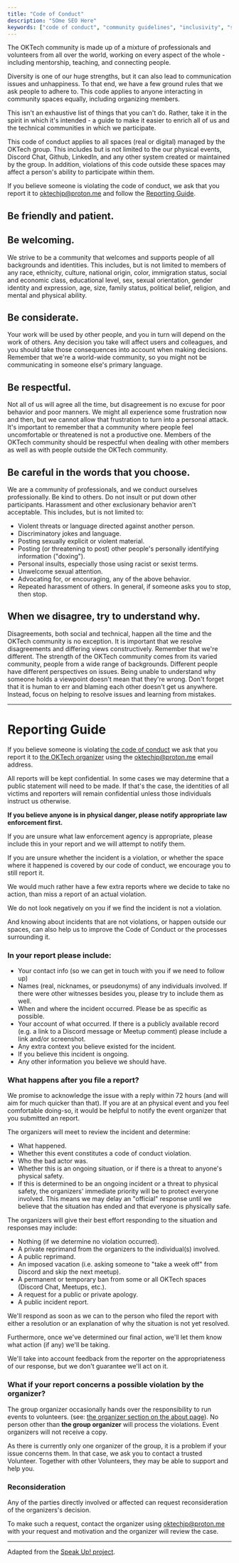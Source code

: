 ```yaml
---
title: "Code of Conduct"
description: "SOme SEO Here"
keywords: ["code of conduct", "community guidelines", "inclusivity", "safety", "respect", "diversity"]
---
```


The OKTech community is made up of a mixture of professionals and volunteers from all over the world, working on every aspect of the whole - including mentorship, teaching, and connecting people.

Diversity is one of our huge strengths, but it can also lead to communication issues and unhappiness. To that end, we have a few ground rules that we ask people to adhere to. This code applies to anyone interacting in community spaces equally, including organizing members.

This isn't an exhaustive list of things that you can't do. Rather, take it in the spirit in which it's intended - a guide to make it easier to enrich all of us and the technical communities in which we participate.

This code of conduct applies to all spaces (real or digital) managed by the OKTech group. This includes but is not limited to the our physical events, Discord Chat, Github, LinkedIn, and any other system created or maintained by the group. In addition, violations of this code outside these spaces may affect a person's ability to participate within them.

If you believe someone is violating the code of conduct, we ask that you report it to [oktechjp@proton.me](mailto:oktechjp@proton.me) and follow the [Reporting Guide](#code-of-conduct---reporting-guide).

## Be friendly and patient.

## Be welcoming.

We strive to be a community that welcomes and supports people of all backgrounds and identities. This includes, but is not limited to members of any race, ethnicity, culture, national origin, color, immigration status, social and economic class, educational level, sex, sexual orientation, gender identity and expression, age, size, family status, political belief, religion, and mental and physical ability.

## Be considerate.

Your work will be used by other people, and you in turn will depend on the work of others. Any decision you take will affect users and colleagues, and you should take those consequences into account when making decisions. Remember that we're a world-wide community, so you might not be communicating in someone else's primary language.

## Be respectful.

Not all of us will agree all the time, but disagreement is no excuse for poor behavior and poor manners. We might all experience some frustration now and then, but we cannot allow that frustration to turn into a personal attack. It's important to remember that a community where people feel uncomfortable or threatened is not a productive one. Members of the OKTech community should be respectful when dealing with other members as well as with people outside the OKTech community.

## Be careful in the words that you choose.

We are a community of professionals, and we conduct ourselves professionally. Be kind to others. Do not insult or put down other participants. Harassment and other exclusionary behavior aren't acceptable. This includes, but is not limited to:

- Violent threats or language directed against another person.
- Discriminatory jokes and language.
- Posting sexually explicit or violent material.
- Posting (or threatening to post) other people's personally identifying information ("doxing").
- Personal insults, especially those using racist or sexist terms.
- Unwelcome sexual attention.
- Advocating for, or encouraging, any of the above behavior.
- Repeated harassment of others. In general, if someone asks you to stop, then stop.

## When we disagree, try to understand why.

Disagreements, both social and technical, happen all the time and the OKTech community is no exception. It is important that we resolve disagreements and differing views constructively. Remember that we're different. The strength of the OKTech community comes from its varied community, people from a wide range of backgrounds. Different people have different perspectives on issues. Being unable to understand why someone holds a viewpoint doesn't mean that they're wrong. Don't forget that it is human to err and blaming each other doesn't get us anywhere. Instead, focus on helping to resolve issues and learning from mistakes.


---

# Reporting Guide

If you believe someone is violating [the code of conduct](/coc) we ask that you report it to [the OKTech organizer](/about#organization) using the [oktechjp@proton.me](mailto:oktechjp@proton.me) email address.

All reports will be kept confidential. In some cases we may determine that a public statement will need to be made. If that's the case, the identities of all victims and reporters will remain confidential unless those individuals instruct us otherwise.

**If you believe anyone is in physical danger, please notify appropriate law enforcement first.**

If you are unsure what law enforcement agency is appropriate, please include this in your report and we will attempt to notify them.

If you are unsure whether the incident is a violation, or whether the space where it happened is covered by our code of conduct, we encourage you to still report it.

We would much rather have a few extra reports where we decide to take no action, than miss a report of an actual violation.

We do not look negatively on you if we find the incident is not a violation.

And knowing about incidents that are not violations, or happen outside our spaces, can also help us to improve the Code of Conduct or the processes surrounding it.

### In your report please include:

- Your contact info (so we can get in touch with you if we need to follow up)
- Names (real, nicknames, or pseudonyms) of any individuals involved. If there were other witnesses besides you, please try to include them as well.
- When and where the incident occurred. Please be as specific as possible.
- Your account of what occurred. If there is a publicly available record (e.g. a link to a Discord message or Meetup comment) please include a link and/or screenshot.
- Any extra context you believe existed for the incident.
- If you believe this incident is ongoing.
- Any other information you believe we should have.

### What happens after you file a report?

We promise to acknowledge the issue with a reply within 72 hours (and will aim for much quicker than that). If you are at an physical event and you feel comfortable doing-so, it would be helpful to notify the event organizer that you submitted an report.

The organizers will meet to review the incident and determine:

- What happened.
- Whether this event constitutes a code of conduct violation.
- Who the bad actor was.
- Whether this is an ongoing situation, or if there is a threat to anyone's physical safety.
- If this is determined to be an ongoing incident or a threat to physical safety, the organizers' immediate priority will be to protect everyone involved. This means we may delay an "official" response until we believe that the situation has ended and that everyone is physically safe.

The organizers will give their best effort responding to the situation and responses may include:

- Nothing (if we determine no violation occurred).
- A private reprimand from the organizers to the individual(s) involved.
- A public reprimand.
- An imposed vacation (i.e. asking someone to "take a week off" from Discord and skip the next meetup).
- A permanent or temporary ban from some or all OKTech spaces (Discord Chat, Meetups, etc.).
- A request for a public or private apology.
- A public incident report.

We'll respond as soon as we can to the person who filed the report with either a resolution or an explanation of why the situation is not yet resolved.

Furthermore, once we've determined our final action, we'll let them know what action (if any) we'll be taking.

We'll take into account feedback from the reporter on the appropriateness of our response, but we don't guarantee we'll act on it.

### What if your report concerns a possible violation by the organizer?

The group organizer occasionally hands over the responsibility to run events to volunteers. (see: [the organizer section on the about page](/about#organization)). No person other than **the group organizer** will process the violations. Event organizers will not receive a copy.

As there is currently only one organizer of the group, it is a problem if your issue concerns them. In that case, we ask you to contact a trusted Volunteer. Together with other Volunteers, they may be able to support and help you.

### Reconsideration

Any of the parties directly involved or affected can request reconsideration of the organizers's decision.

To make such a request, contact the organizer using [oktechjp@proton.me](mailto:oktechjp@proton.me) with your request and motivation and the organizer will review the case.

---

Adapted from the [Speak Up! project](https://web.archive.org/web/20141109123859/http://speakup.io/coc.html).
